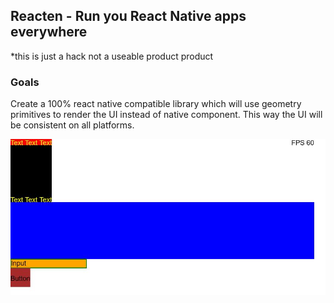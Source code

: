 ## Reacten - Run you React Native apps everywhere
*this is just a hack not a useable product product

### Goals
Create a 100% react native compatible library which will use geometry primitives to render the UI instead of native component. This way the UI will be consistent on all platforms. 

![Early version](screenshot.jpg)